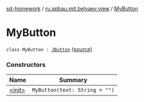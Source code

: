 [sd-homework](../../index.md) / [ru.spbau.mit.belyaev.view](../index.md) / [MyButton](.)

# MyButton

`class MyButton : `[`JButton`](http://docs.oracle.com/javase/6/docs/api/javax/swing/JButton.html) [(source)](https://github.com/StasBel/sd-homework/blob/InstantMessenger/src/main/kotlin/ru/spbau/mit/belyaev/view/Primitives.kt#L40)

### Constructors

| Name | Summary |
|---|---|
| [&lt;init&gt;](-init-.md) | `MyButton(text: String = "")` |
